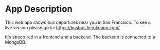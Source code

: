 # App Description
<!-- ![bus bus screenshot](https://i.imgur.com/EdHePQr.png) -->

This web app shows bus departures near you in San Francisco.
To see a live version please go to: https://busbus.herokuapp.com/

It's structured in a frontend and a backend.
The backend is connected to a MongoDB.
